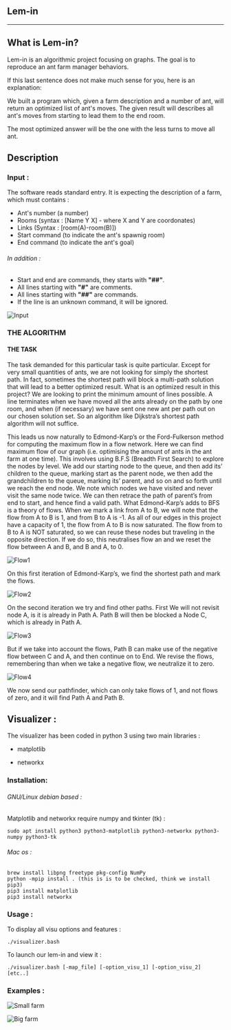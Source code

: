 ## Lem-in
---

## What is Lem-in?

Lem-in is an algorithmic project focusing on graphs. The goal is to reproduce an ant farm manager behaviors.

If this last sentence does not make much sense for you, here is an explanation:

We built a program which, given a farm description and a number of ant, will return an optimized list of ant's moves. The given result will describes all ant's moves from starting to lead them to the end room.

The most optimized answer will be the one with the less turns to move all ant.

## Description

### Input :

The software reads standard entry. 
It is expecting the description of a farm, which must contains :
* Ant's number (a number)
* Rooms (syntax : [Name Y X] - where X and Y are coordonates)
* Links (Syntax : [room(A)-room(B)])
* Start command (to indicate the ant's spawnig room)
* End command (to indicate the ant's goal)

###### In addition :

* Start and end are commands, they starts with **"##"**.
* All lines starting with **"#"** are comments.
* All lines starting with **"##"** are commands.
* If the line is an unknown command, it will be ignored.

![Input](./imgs/input_legend.png)



### THE ALGORITHM


#### THE TASK
The task demanded for this particular task is quite particular. Except for very small quantities of ants, we are not looking for simply the shortest path. In fact, sometimes the shortest path will block a multi-path solution that will lead to a better optimized result. What is an optimized result in this project? We are looking to print the minimum amount of lines possible. A line terminates when we have moved all the ants already on the path by one room, and when (if necessary) we have sent one new ant per path out on our chosen solution set. So an algorithm like Dijkstra’s shortest path algorithm will not suffice.


This leads us now naturally to Edmond-Karp’s or the Ford-Fulkerson method for computing the maximum flow in a flow network. Here we can find maximum flow of our graph (i.e. optimising the amount of ants in the ant farm at one time). This involves using B.F.S (Breadth First Search) to explore the nodes by level. We add our starting node to the queue, and then add its’ children to the queue, marking start as the parent node, we then add the grandchildren to the queue, marking its’ parent, and so on and so forth until we reach the end node. We note which nodes we have visited and never visit the same node twice. We can then retrace the path of parent’s from end to start, and hence find a valid path. What Edmond-Karp’s adds to BFS is a theory of flows. When we mark a link from A to B, we will note that the flow from A to B is 1, and from B to A is -1. As all of our edges in this project have a capacity of 1, the flow from A to B is now saturated. The flow from to B to A is NOT saturated, so we can reuse these nodes but traveling in the opposite direction. If we do so, this neutralises flow an and we reset the flow between A and B, and B and A, to 0.  


![Flow1](./imgs/flo1.png)


On this first iteration of Edmond-Karp’s, we find the shortest path and mark the flows. 


![Flow2](./imgs/flo2.jpg)


On the second iteration we try and find other paths. First We will not revisit node A, is it is already in Path A. Path B will then be blocked a Node C, which is already in Path A. 


![Flow3](./imgs/flow3.png)


But if we take into account the flows, Path B can make use of the negative flow between C and A, and then continue on to End. We revise the flows, remembering than when we take a negative flow, we neutralize it to zero. 


![Flow4](./imgs/flow4.png)


We now send our pathfinder, which can only take flows of 1, and not flows of zero, and it will find Path A and Path B.


## Visualizer :

The visualizer has been coded in python 3 using two main libraries : 

* matplotlib

* networkx

### Installation: 

###### GNU/Linux debian based :

Matplotlib and networkx require numpy and tkinter (tk) :

```
sudo apt install python3 python3-matplotlib python3-networkx python3-numpy python3-tk
```

###### Mac os :

```
brew install libpng freetype pkg-config NumPy
python -mpip install . (this is is to be checked, think we install pip3)
pip3 install matplotlib
pip3 install networkx
```

### Usage :

To display all visu options and features :

```
./visualizer.bash
```

To launch our lem-in and view it :

```
./visualizer.bash [-map_file] [-option_visu_1] [-option_visu_2] [etc..]
```

### Examples :

![Small farm](./imgs/little.png)

![Big farm](./imgs/big.png)
